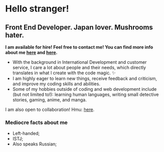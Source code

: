 # Hello stranger!

## Front End Developer. Japan lover. Mushrooms hater. 

**I am available for hire! Feel free to contact me! You can find more info about me [here](https://alisacodes.dev/) and [here](https://drive.google.com/file/d/1t9MrJNhS59LveqX4k-a61l-sO2owt3zw/view?usp=sharing).**

* With the background in International Development and customer service, I care a lot about people and their needs, which directly translates in what I create with the code magic. :sparkles:
* I am highly eager to learn new things, receive feedback and criticism, and improve my coding skills and abilities. 
* Some of my hobbies outside of coding and web development include (but not limited to!): learning human languages, writing small detective stories, gaming, anime, and manga. 


I am also open to collaboration! Hmu: [here](https://twitter.com/alisacodes). 

### Mediocre facts about me 
* Left-handed;
* ISTJ; 
* Also speaks Russian;  

